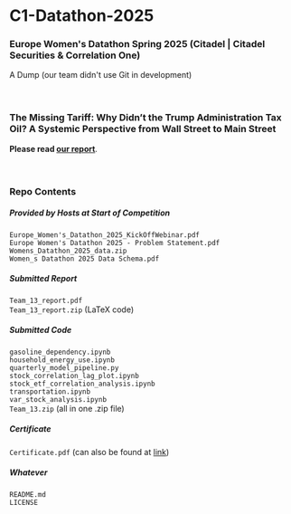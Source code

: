 # C1-Datathon-2025
### Europe Women's Datathon Spring 2025 (Citadel | Citadel Securities &amp; Correlation One)
A Dump (our team didn't use Git in development)  
<br/><br/>

### The Missing Tariff: Why Didn’t the Trump Administration Tax Oil? A Systemic Perspective from Wall Street to Main Street
**Please read [our report](https://github.com/yyu1230/C1-Datathon-2025/blob/main/Team_13_report.pdf)**.
<br/><br/><br/>

### Repo Contents

##### Provided by Hosts at Start of Competition
`Europe_Women's_Datathon_2025_KickOffWebinar.pdf`  
`Europe Women's Datathon 2025 - Problem Statement.pdf`  
`Womens_Datathon_2025_data.zip`  
`Women_s Datathon 2025 Data Schema.pdf`

##### Submitted Report
`Team_13_report.pdf`  
`Team_13_report.zip` (LaTeX code)

##### Submitted Code
`gasoline_dependency.ipynb`  
`household_energy_use.ipynb`  
`quarterly_model_pipeline.py`  
`stock_correlation_lag_plot.ipynb`  
`stock_etf_correlation_analysis.ipynb`  
`transportation.ipynb`  
`var_stock_analysis.ipynb`  
`Team_13.zip` (all in one .zip file)

##### Certificate
`Certificate.pdf` (can also be found at [link](https://www.credential.net/53185cda-e4a4-46f1-be4a-00cdcd102694))

##### Whatever
`README.md`  
`LICENSE`

